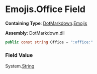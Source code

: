 # Emojis\.Office Field

**Containing Type**: [DotMarkdown](../../README.md)\.[Emojis](../README.md)

**Assembly**: DotMarkdown\.dll

```csharp
public const string Office = ":office:"
```

### Field Value

System\.[String](https://docs.microsoft.com/en-us/dotnet/api/system.string)